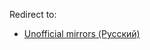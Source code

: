 Redirect to:

*   [Unofficial mirrors (Русский)](/index.php/Unofficial_mirrors_(%D0%A0%D1%83%D1%81%D1%81%D0%BA%D0%B8%D0%B9) "Unofficial mirrors (Русский)")
